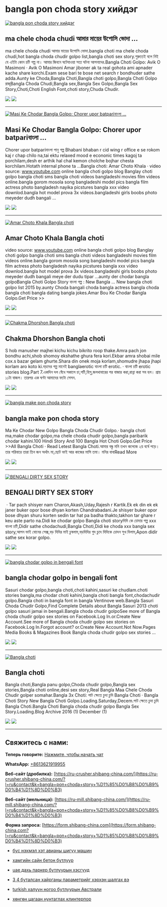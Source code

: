 # bangla pon choda story хийдэг

<a href="https://swt.shibang-china.com/?l=ru&img&k=bangla+pon+choda+story+%D1%85%D0%B8%D0%B9%D0%B4%D1%8D%D0%B3" target="_blank">![bangla pon choda story хийдэг](http://static.shibang-china.com/all-800x300/1347.jpg)</a>

## ma chele choda chudi আমার মায়ের উপোসি ভোদা …
ma chele choda chudi আমার মায়ের উপোসি ভোদা.bangla choti ma chele choda chudi,hot bangla choda chudir golpo list,bangla choti sex story.শুরুতেই বলে নিই যে এইটা কোন চটি গল্প না। আমার জিবনে ঘটেযাওয়া সত্য ঘটনা আপনাদের.Bangla Choti Golpo: Avik O Masimoni&nbsp;&#0183;&#32;Avik O Masimoni Amar jiboner ak ta real gohota ami apnader kache share korchi.Exam sese bari te bose net search r bondhuder sathe adda.Aunty ke Choda,Bangla Choti,Bangla choti golpo,Bangla Choti Golpo রাজূBangla Choda Chudi,Bangla sex,Bangla Sex Golpo,Bangla Sex Story,Choti,Choti English Font,choti story,Chuda Chudir.


<a href="https://whatsapp.shibangsoft.com/WhatsApp.php" target="_blank" title="WhatsApp">![](http://static.shibang-china.com/icon/whatsapp.png)</a> <a href="https://swt.shibang-china.com/?l=ru&icon&k=bangla+pon+choda+story+%D1%85%D0%B8%D0%B9%D0%B4%D1%8D%D0%B3" target="_blank">![](http://static.shibang-china.com/icon/chat-ru.png)</a>

---

<a href="https://swt.shibang-china.com/?l=ru&img&k=bangla+pon+choda+story+%D1%85%D0%B8%D0%B9%D0%B4%D1%8D%D0%B3" target="_blank">![Masi Ke Chodar Bangla Golpo: Chorer upor batpariবাংলা …](http://static.shibang-china.com/all-800x300/912.jpg)</a>

## Masi Ke Chodar Bangla Golpo: Chorer upor batpariবাংলা …
Chorer upor batpariবাংলা পানু গল্প Bhabani bhaban r cid wing r office e se rokom kaj r chap chilo na,tai ektu relaxed mood e econonic times kagoj ta porchilam,desh er arthik hal chal kemon cholche bojhar chesta korchilam.Hotath internal phone ta …Bangla choti: Amar Choto Khala&nbsp;&#0183;&#32;video source: www.youtube.com online bangla choti golpo blog Banglay choti golpo bangla choti sms bangla choti videos bangladeshi movies film videos online.bangla gorom mosola song bangladeshi model pics bangla film actress photo bangladesh nayika picstures bangla xxx video downlod.bangla hot model prova 3x videos.bangladeshi girls boobs photo meyeder dudh bangali …


<a href="https://whatsapp.shibangsoft.com/WhatsApp.php" target="_blank" title="WhatsApp">![](http://static.shibang-china.com/icon/whatsapp.png)</a> <a href="https://swt.shibang-china.com/?l=ru&icon&k=bangla+pon+choda+story+%D1%85%D0%B8%D0%B9%D0%B4%D1%8D%D0%B3" target="_blank">![](http://static.shibang-china.com/icon/chat-ru.png)</a>

---

<a href="https://swt.shibang-china.com/?l=ru&img&k=bangla+pon+choda+story+%D1%85%D0%B8%D0%B9%D0%B4%D1%8D%D0%B3" target="_blank">![Amar Choto Khala Bangla choti](http://static.shibang-china.com/all-800x300/1383.jpg)</a>

## Amar Choto Khala Bangla choti
video source: www.youtube.com online bangla choti golpo blog Banglay choti golpo bangla choti sms bangla choti videos bangladeshi movies film videos online.bangla gorom mosola song bangladeshi model pics bangla film actress photo bangladesh nayika picstures bangla xxx video downlod.bangla hot model prova 3x videos.bangladeshi girls boobs photo meyeder dudh bangali meye der dudu tipar …aunty der chodar bangla golpoBangla Choti Golpo Story বাংলা গল্প : New Bangla … New bangla choti golpo list 2015 by.aunty Choda bangali choda bangla actress bangla choda bangla choti bangla dating bangla jokes.Amar Bou Ke Chodar Bangla Golpo.Get Price &gt;&gt;


<a href="https://whatsapp.shibangsoft.com/WhatsApp.php" target="_blank" title="WhatsApp">![](http://static.shibang-china.com/icon/whatsapp.png)</a> <a href="https://swt.shibang-china.com/?l=ru&icon&k=bangla+pon+choda+story+%D1%85%D0%B8%D0%B9%D0%B4%D1%8D%D0%B3" target="_blank">![](http://static.shibang-china.com/icon/chat-ru.png)</a>

---

<a href="https://swt.shibang-china.com/?l=ru&img&k=bangla+pon+choda+story+%D1%85%D0%B8%D0%B9%D0%B4%D1%8D%D0%B3" target="_blank">![Chakma Dhorshon Bangla choti](http://static.shibang-china.com/all-800x300/515.jpg)</a>

## Chakma Dhorshon Bangla choti
S hob manusher majhei kichu kichu bikrito roop thake.Amra pach jon bondhu achi,shob shomoy ekshathe ghura fera kori.Ekbar amra shobai mile cox.s bazar gelam ghurte.Shara din onek moja korlam,shomudre jhapa jhapi korlam aro koto ki.বড়দের গল্প মানেই banglaerotic বাংলা চটি erotic.&nbsp;&#0183;&#32;বাংলা চটি erotic stories blog.Part 7.একদিন দল বেঁধে সকালে চা,পটি,হিসু,জলখাবারের পর বাজার করা,রান্না করা সব হল। প্রায় ১১টা বাজল। তারপর এক ঘণ্টা আমাদের ফটো সেসন.


<a href="https://whatsapp.shibangsoft.com/WhatsApp.php" target="_blank" title="WhatsApp">![](http://static.shibang-china.com/icon/whatsapp.png)</a> <a href="https://swt.shibang-china.com/?l=ru&icon&k=bangla+pon+choda+story+%D1%85%D0%B8%D0%B9%D0%B4%D1%8D%D0%B3" target="_blank">![](http://static.shibang-china.com/icon/chat-ru.png)</a>

---

<a href="https://swt.shibang-china.com/?l=ru&img&k=bangla+pon+choda+story+%D1%85%D0%B8%D0%B9%D0%B4%D1%8D%D0%B3" target="_blank">![bangla make pon choda story](http://static.shibang-china.com/all-800x300/121.jpg)</a>

## bangla make pon choda story
Ma Ke Chodar New Golpo Bangla Choda Chudir Golpo.&#183; bangla choti ma,make chodar golpo,ma chele choda chudir golpo,bangla paribarik chodar kahini.100 Hindi Story And 100 Bangla Hot Choti Golpo.Get Price &gt;&gt;All Bangla Choti&nbsp;&#0183;&#32;Read Letest Bangla Choti.আমার বন্ধু মনি তখন কলেজে ২য় বর্ষে পড়ে। তার পরিবারে তারা তিন জন অর্থাৎ মা,ছোট ভাই আর কাজের মাসি তমা। মনির বাবাRead More


<a href="https://whatsapp.shibangsoft.com/WhatsApp.php" target="_blank" title="WhatsApp">![](http://static.shibang-china.com/icon/whatsapp.png)</a> <a href="https://swt.shibang-china.com/?l=ru&icon&k=bangla+pon+choda+story+%D1%85%D0%B8%D0%B9%D0%B4%D1%8D%D0%B3" target="_blank">![](http://static.shibang-china.com/icon/chat-ru.png)</a>

---

<a href="https://swt.shibang-china.com/?l=ru&img&k=bangla+pon+choda+story+%D1%85%D0%B8%D0%B9%D0%B4%D1%8D%D0%B3" target="_blank">![BENGALI DIRTY SEX STORY](http://static.shibang-china.com/all-800x300/1443.jpg)</a>

## BENGALI DIRTY SEX STORY
&nbsp;&#0183;&#32;Tar pach shisyer nam Charon,Akash,Uday,Rajesh r Kartik.Ek ek din ek ek janer buker opor bose dhyan korten Chandrabadani.Je shisyer buker opor bose dhyan shuru korten sedin tar hat pa badha thakto,takhon tar ghare r keu aste parto na.Didi ke chodar golpo Bangla choti storyদিদি কে চোদার গল্প xxx বাংলা চটি,Didir sathe chodachudi,Bangla Choti,Didi ke choda xxx bangla sex story,আপন ভাই বোনের সেক্স,বড় দিদির মাই চুষলাম,বড়দিদির গুদ চুদে দিদিকে চোদন সুখ দিলাম,Apon didir sathe sex korar golpo.


<a href="https://whatsapp.shibangsoft.com/WhatsApp.php" target="_blank" title="WhatsApp">![](http://static.shibang-china.com/icon/whatsapp.png)</a> <a href="https://swt.shibang-china.com/?l=ru&icon&k=bangla+pon+choda+story+%D1%85%D0%B8%D0%B9%D0%B4%D1%8D%D0%B3" target="_blank">![](http://static.shibang-china.com/icon/chat-ru.png)</a>

---

<a href="https://swt.shibang-china.com/?l=ru&img&k=bangla+pon+choda+story+%D1%85%D0%B8%D0%B9%D0%B4%D1%8D%D0%B3" target="_blank">![bangla chodar golpo in bengali font](http://static.shibang-china.com/all-800x300/153.jpg)</a>

## bangla chodar golpo in bengali font
Sasuri chodar golpo,bangla choti,choti kahini,sasuri ke chudlam.choti stories bangla,ma chodar choti kahini,bangla choti bangla font,chodachudir golpo.Bangla choti in bangla font in bangla Ventinove web.Bangla Sasuri Choda Chudir Golpo,Find Complete Details about Bangla Sasuri 2013 choti golpo sasuri jamai in bengali.Bangla choda chudir golpoSee more of Bangla choda chudir golpo sex stories on Facebook.Log In.or.Create New Account.See more of Bangla choda chudir golpo sex stories on Facebook.Log In.Forgot account? or.Create New Account.Not Now.Pages Media Books &amp; Magazines Book Bangla choda chudir golpo sex stories …


<a href="https://whatsapp.shibangsoft.com/WhatsApp.php" target="_blank" title="WhatsApp">![](http://static.shibang-china.com/icon/whatsapp.png)</a> <a href="https://swt.shibang-china.com/?l=ru&icon&k=bangla+pon+choda+story+%D1%85%D0%B8%D0%B9%D0%B4%D1%8D%D0%B3" target="_blank">![](http://static.shibang-china.com/icon/chat-ru.png)</a>

---

<a href="https://swt.shibang-china.com/?l=ru&img&k=bangla+pon+choda+story+%D1%85%D0%B8%D0%B9%D0%B4%D1%8D%D0%B3" target="_blank">![Bangla choti](http://static.shibang-china.com/all-800x300/1305.jpg)</a>

## Bangla choti
Bangla choti,Bangla panu golpo,Choda chudir golpo,Bangla sex stories,Bangla choti online,desi sex story,Real Bangla Maa Chele Choda Chudir golper somahar.Bangla 3x Choti: পাট ক্ষেতে চুদা চুদি Bangla Choti&nbsp;&#0183;&#32;Bangla Choti Story New Bangla Choti Golpo.Loading.Saturday,Decem.পাট ক্ষেতে চুদা চুদি Bangla Choti.Bangla Choti Bangla choda chudir golpo Bangla Sex Story.Loading.Blog Archive 2016 (1) December (1)


<a href="https://whatsapp.shibangsoft.com/WhatsApp.php" target="_blank" title="WhatsApp">![](http://static.shibang-china.com/icon/whatsapp.png)</a> <a href="https://swt.shibang-china.com/?l=ru&icon&k=bangla+pon+choda+story+%D1%85%D0%B8%D0%B9%D0%B4%D1%8D%D0%B3" target="_blank">![](http://static.shibang-china.com/icon/chat-ru.png)</a>

---
## Свяжитесь с нами:

**Теперь говорите:** [Нажмите, чтобы начать чат](https://swt.shibang-china.com?l=ru&contact&k=bangla+pon+choda+story+%D1%85%D0%B8%D0%B9%D0%B4%D1%8D%D0%B3)

**WhatsApp:**  [+8613621919955](https://whatsapp.shibangsoft.com/WhatsApp.php)

**Веб-сайт (дробилка):** [https://ru-crusher.shibang-china.com/](https://ru-crusher.shibang-china.com/?l=ru&contact&k=bangla+pon+choda+story+%D1%85%D0%B8%D0%B9%D0%B4%D1%8D%D0%B3)

**Веб-сайт (мельница):** [https://ru-mill.shibang-china.com/](https://ru-mill.shibang-china.com/?l=ru&contact&k=bangla+pon+choda+story+%D1%85%D0%B8%D0%B9%D0%B4%D1%8D%D0%B3)

**Форма запроса:** [https://form.shibang-china.com](https://form.shibang-china.com?l=ru&contact&k=bangla+pon+choda+story+%D1%85%D0%B8%D0%B9%D0%B4%D1%8D%D0%B3)

* [бус нэхмэл хэт авианы шигүү машин](../127/%D0%B1%D1%83%D1%81%20%D0%BD%D1%8D%D1%85%D0%BC%D1%8D%D0%BB%20%D1%85%D1%8D%D1%82%20%D0%B0%D0%B2%D0%B8%D0%B0%D0%BD%D1%8B%20%D1%88%D0%B8%D0%B3%D2%AF%D2%AF%20%D0%BC%D0%B0%D1%88%D0%B8%D0%BD.md)

* [хамгийн сайн бетон бутлуур](../128/%D1%85%D0%B0%D0%BC%D0%B3%D0%B8%D0%B9%D0%BD%20%D1%81%D0%B0%D0%B9%D0%BD%20%D0%B1%D0%B5%D1%82%D0%BE%D0%BD%20%D0%B1%D1%83%D1%82%D0%BB%D1%83%D1%83%D1%80.md)

* [uae дахь паркер бутлуурын хэсгүүд](../129/uae%20%D0%B4%D0%B0%D1%85%D1%8C%20%D0%BF%D0%B0%D1%80%D0%BA%D0%B5%D1%80%20%D0%B1%D1%83%D1%82%D0%BB%D1%83%D1%83%D1%80%D1%8B%D0%BD%20%D1%85%D1%8D%D1%81%D0%B3%D2%AF%D2%AF%D0%B4.md)

* [3 4 буталсан хайрганы параметрийг хэрхэн шалгах вэ](../129/3%204%20%D0%B1%D1%83%D1%82%D0%B0%D0%BB%D1%81%D0%B0%D0%BD%20%D1%85%D0%B0%D0%B9%D1%80%D0%B3%D0%B0%D0%BD%D1%8B%20%D0%BF%D0%B0%D1%80%D0%B0%D0%BC%D0%B5%D1%82%D1%80%D0%B8%D0%B9%D0%B3%20%D1%85%D1%8D%D1%80%D1%85%D1%8D%D0%BD%20%D1%88%D0%B0%D0%BB%D0%B3%D0%B0%D1%85%20%D0%B2%D1%8D.md)

* [turkish халуун ногоо бутлуурын Австрали](../130/turkish%20%D1%85%D0%B0%D0%BB%D1%83%D1%83%D0%BD%20%D0%BD%D0%BE%D0%B3%D0%BE%D0%BE%20%D0%B1%D1%83%D1%82%D0%BB%D1%83%D1%83%D1%80%D1%8B%D0%BD%20%D0%90%D0%B2%D1%81%D1%82%D1%80%D0%B0%D0%BB%D0%B8.md)

* [хөнгөн цагаан нунтаглах клинтерпор](../127/%D1%85%D3%A9%D0%BD%D0%B3%D3%A9%D0%BD%20%D1%86%D0%B0%D0%B3%D0%B0%D0%B0%D0%BD%20%D0%BD%D1%83%D0%BD%D1%82%D0%B0%D0%B3%D0%BB%D0%B0%D1%85%20%D0%BA%D0%BB%D0%B8%D0%BD%D1%82%D0%B5%D1%80%D0%BF%D0%BE%D1%80.md)